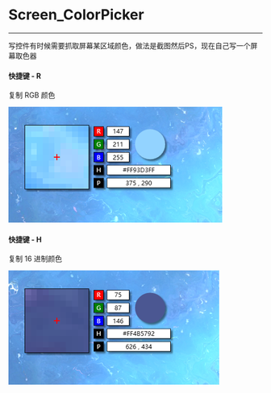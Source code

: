 # Screen_ColorPicker
---
写控件有时候需要抓取屏幕某区域颜色，做法是截图然后PS，现在自己写一个屏幕取色器

#### 快捷键 - R

复制 RGB 颜色

![43](https://github.com/lingme/Picture_Bucket/raw/master/Screen_ColorPicker_img/index_1.png)


#### 快捷键 - H

复制 16 进制颜色

![43](https://github.com/lingme/Picture_Bucket/raw/master/Screen_ColorPicker_img/index_2.png)
